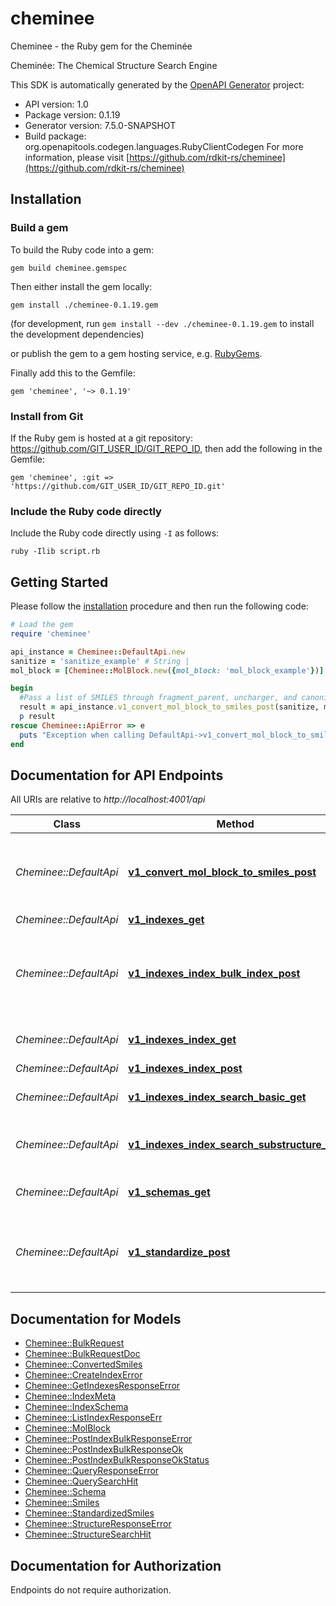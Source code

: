 # cheminee

Cheminee - the Ruby gem for the Cheminée

Cheminée: The Chemical Structure Search Engine

This SDK is automatically generated by the [OpenAPI Generator](https://openapi-generator.tech) project:

- API version: 1.0
- Package version: 0.1.19
- Generator version: 7.5.0-SNAPSHOT
- Build package: org.openapitools.codegen.languages.RubyClientCodegen
For more information, please visit [https://github.com/rdkit-rs/cheminee](https://github.com/rdkit-rs/cheminee)

## Installation

### Build a gem

To build the Ruby code into a gem:

```shell
gem build cheminee.gemspec
```

Then either install the gem locally:

```shell
gem install ./cheminee-0.1.19.gem
```

(for development, run `gem install --dev ./cheminee-0.1.19.gem` to install the development dependencies)

or publish the gem to a gem hosting service, e.g. [RubyGems](https://rubygems.org/).

Finally add this to the Gemfile:

    gem 'cheminee', '~> 0.1.19'

### Install from Git

If the Ruby gem is hosted at a git repository: https://github.com/GIT_USER_ID/GIT_REPO_ID, then add the following in the Gemfile:

    gem 'cheminee', :git => 'https://github.com/GIT_USER_ID/GIT_REPO_ID.git'

### Include the Ruby code directly

Include the Ruby code directly using `-I` as follows:

```shell
ruby -Ilib script.rb
```

## Getting Started

Please follow the [installation](#installation) procedure and then run the following code:

```ruby
# Load the gem
require 'cheminee'

api_instance = Cheminee::DefaultApi.new
sanitize = 'sanitize_example' # String | 
mol_block = [Cheminee::MolBlock.new({mol_block: 'mol_block_example'})] # Array<MolBlock> | 

begin
  #Pass a list of SMILES through fragment_parent, uncharger, and canonicalization routines
  result = api_instance.v1_convert_mol_block_to_smiles_post(sanitize, mol_block)
  p result
rescue Cheminee::ApiError => e
  puts "Exception when calling DefaultApi->v1_convert_mol_block_to_smiles_post: #{e}"
end

```

## Documentation for API Endpoints

All URIs are relative to *http://localhost:4001/api*

Class | Method | HTTP request | Description
------------ | ------------- | ------------- | -------------
*Cheminee::DefaultApi* | [**v1_convert_mol_block_to_smiles_post**](docs/DefaultApi.md#v1_convert_mol_block_to_smiles_post) | **POST** /v1/convert/mol_block_to_smiles | Pass a list of SMILES through fragment_parent, uncharger, and canonicalization routines
*Cheminee::DefaultApi* | [**v1_indexes_get**](docs/DefaultApi.md#v1_indexes_get) | **GET** /v1/indexes | List indexes
*Cheminee::DefaultApi* | [**v1_indexes_index_bulk_index_post**](docs/DefaultApi.md#v1_indexes_index_bulk_index_post) | **POST** /v1/indexes/{index}/bulk_index | Index a list of SMILES and associated, free-form JSON attributes which are indexed and searchable
*Cheminee::DefaultApi* | [**v1_indexes_index_get**](docs/DefaultApi.md#v1_indexes_index_get) | **GET** /v1/indexes/{index} | Get extended information about an index
*Cheminee::DefaultApi* | [**v1_indexes_index_post**](docs/DefaultApi.md#v1_indexes_index_post) | **POST** /v1/indexes/{index} | Create an index
*Cheminee::DefaultApi* | [**v1_indexes_index_search_basic_get**](docs/DefaultApi.md#v1_indexes_index_search_basic_get) | **GET** /v1/indexes/{index}/search/basic | Perform basic query search against index
*Cheminee::DefaultApi* | [**v1_indexes_index_search_substructure_get**](docs/DefaultApi.md#v1_indexes_index_search_substructure_get) | **GET** /v1/indexes/{index}/search/substructure | Perform substructure search against index
*Cheminee::DefaultApi* | [**v1_schemas_get**](docs/DefaultApi.md#v1_schemas_get) | **GET** /v1/schemas | List schemas available for creating indexes
*Cheminee::DefaultApi* | [**v1_standardize_post**](docs/DefaultApi.md#v1_standardize_post) | **POST** /v1/standardize | Pass a list of SMILES through fragment_parent, uncharger, and canonicalization routines


## Documentation for Models

 - [Cheminee::BulkRequest](docs/BulkRequest.md)
 - [Cheminee::BulkRequestDoc](docs/BulkRequestDoc.md)
 - [Cheminee::ConvertedSmiles](docs/ConvertedSmiles.md)
 - [Cheminee::CreateIndexError](docs/CreateIndexError.md)
 - [Cheminee::GetIndexesResponseError](docs/GetIndexesResponseError.md)
 - [Cheminee::IndexMeta](docs/IndexMeta.md)
 - [Cheminee::IndexSchema](docs/IndexSchema.md)
 - [Cheminee::ListIndexResponseErr](docs/ListIndexResponseErr.md)
 - [Cheminee::MolBlock](docs/MolBlock.md)
 - [Cheminee::PostIndexBulkResponseError](docs/PostIndexBulkResponseError.md)
 - [Cheminee::PostIndexBulkResponseOk](docs/PostIndexBulkResponseOk.md)
 - [Cheminee::PostIndexBulkResponseOkStatus](docs/PostIndexBulkResponseOkStatus.md)
 - [Cheminee::QueryResponseError](docs/QueryResponseError.md)
 - [Cheminee::QuerySearchHit](docs/QuerySearchHit.md)
 - [Cheminee::Schema](docs/Schema.md)
 - [Cheminee::Smiles](docs/Smiles.md)
 - [Cheminee::StandardizedSmiles](docs/StandardizedSmiles.md)
 - [Cheminee::StructureResponseError](docs/StructureResponseError.md)
 - [Cheminee::StructureSearchHit](docs/StructureSearchHit.md)


## Documentation for Authorization

Endpoints do not require authorization.

